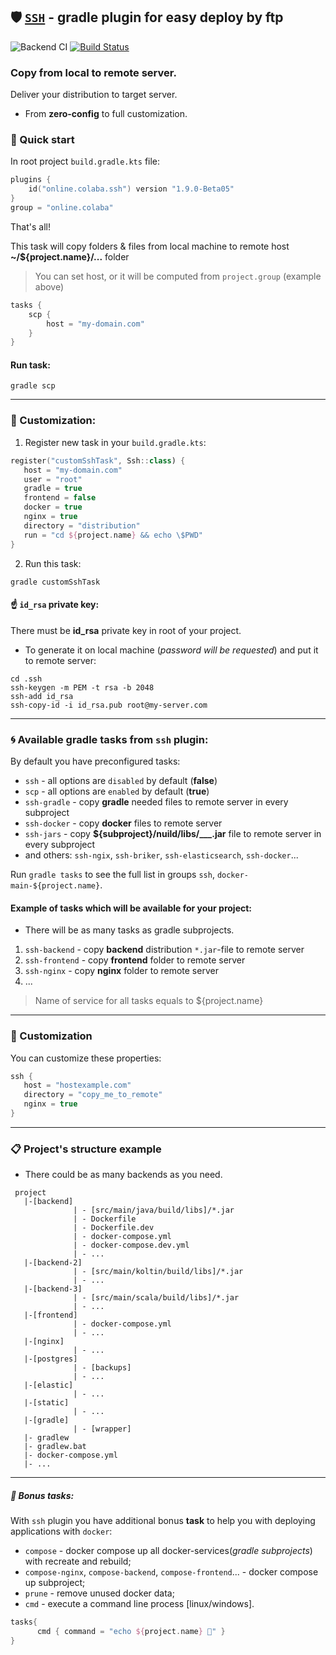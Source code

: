 ## 🛡 [`SSH`](https://plugins.gradle.org/plugin/online.colaba.ssh) - gradle plugin for easy deploy by ftp 
![Backend CI](https://github.com/steklopod/gradle-ssh-plugin/workflows/Backend%20CI/badge.svg) [![Build Status](https://travis-ci.com/steklopod/gradle-ssh-plugin.svg?branch=master)](https://travis-ci.com/steklopod/gradle-ssh-plugin) 

### Copy from local to remote server. 
Deliver your distribution to target server.
* From **zero-config** to full customization.

### 🎯 Quick start

In root project `build.gradle.kts` file:

```kotlin
plugins {
    id("online.colaba.ssh") version "1.9.0-Beta05"
}
group = "online.colaba"

```
That's all!

This task will copy folders & files from local machine to remote host **~/${project.name}/...** folder 

> You can set host, or it will be computed from `project.group` (example above)

```kotlin
tasks {
    scp { 
        host = "my-domain.com"
    }
}
```
#### Run task:
```shell script
gradle scp
```
___
### 🔮 Customization:

1. Register new task in your `build.gradle.kts`:
```kotlin
register("customSshTask", Ssh::class) {
   host = "my-domain.com"
   user = "root"
   gradle = true
   frontend = false
   docker = true
   nginx = true
   directory = "distribution"
   run = "cd ${project.name} && echo \$PWD"
}
```
2. Run this task:
```shell script
gradle customSshTask
```

#### ☝️ `id_rsa` private key:
There must be **id_rsa** private key in root of your project.
* To generate it on local machine (_password will be requested_) and put it to remote server:
```shell
cd .ssh
ssh-keygen -m PEM -t rsa -b 2048
ssh-add id_rsa
ssh-copy-id -i id_rsa.pub root@my-server.com
```
___
### 🌀 Available gradle tasks from `ssh` plugin:

By default you have preconfigured tasks:
* `ssh` - all options are `disabled`  by default (**false**)
* `scp` - all options are `enabled` by default (**true**)
* `ssh-gradle` - copy **gradle** needed files to remote server in every subproject
* `ssh-docker` - copy **docker** files to remote server
* `ssh-jars` - copy **${subproject}/nuild/libs/___.jar** file to remote server  in every subproject
* and others: `ssh-ngix`, `ssh-briker`, `ssh-elasticsearch`, `ssh-docker`... 

Run `gradle tasks` to see the full list in groups `ssh`, `docker-main-${project.name}`.

#### Example of tasks which will be available for your project:
* There will be as many tasks as gradle subprojects.

1. `ssh-backend` - copy **backend** distribution `*.jar`-file to remote server
2. `ssh-frontend` - copy **frontend** folder to remote server
3. `ssh-nginx` - copy **nginx** folder to remote server
4. ...
> Name of service for all tasks equals to ${project.name} 
___

### 🔮 Customization
You can customize these properties:
```kotlin
ssh {
   host = "hostexample.com"
   directory = "copy_me_to_remote"
   nginx = true
}
```
___


### 📋 Project's structure example
* There could be as many backends as you need.
```shell script
 project
   |-[backend]
              | - [src/main/java/build/libs]/*.jar
              | - Dockerfile
              | - Dockerfile.dev
              | - docker-compose.yml
              | - docker-compose.dev.yml
              | - ...
   |-[backend-2]
              | - [src/main/koltin/build/libs]/*.jar
              | - ...
   |-[backend-3]
              | - [src/main/scala/build/libs]/*.jar
              | - ...
   |-[frontend]
              | - docker-compose.yml
              | - ...
   |-[nginx]
              | - ...
   |-[postgres]
              | - [backups]
              | - ...
   |-[elastic]
              | - ...
   |-[static]
              | - ...
   |-[gradle]
              | - [wrapper]
   |- gradlew
   |- gradlew.bat
   |- docker-compose.yml
   |- ...

```
___

##### 🔫  Bonus tasks:
With `ssh` plugin you have additional bonus **task** to help you with deploying applications with `docker`:
* `compose` - docker compose up all docker-services(_gradle subprojects_) with recreate and rebuild;
* `compose-nginx`, `compose-backend`, `compose-frontend`... - docker compose up subproject;
* `prune` - remove unused docker data;
* `cmd` - execute a command line process [linux/windows].

```kotlin
tasks{
      cmd { command = "echo ${project.name} 🧒" }
}
```
